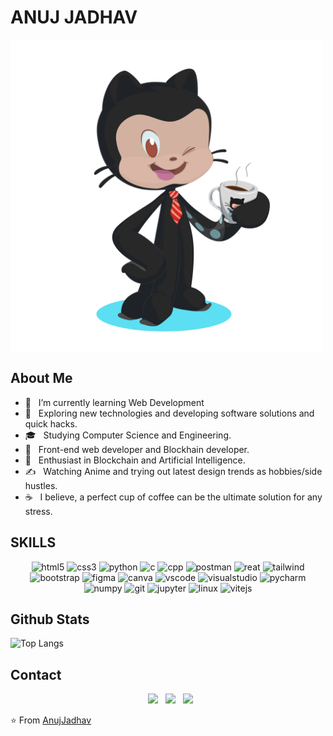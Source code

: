 # ANUJ JADHAV
<img src="./octocat-1707853390981.png" alt="Git-cat" width="500" height="500" align="center"/>


## About Me
- 🔭 &nbsp; I’m currently learning Web Development<br>
- 🤔 &nbsp; Exploring new technologies and developing software solutions and quick hacks.<br>
- 🎓 &nbsp; Studying Computer Science and Engineering.<br>
- 💼 &nbsp; Front-end web developer and Blockhain developer.<br>
- 🌱 &nbsp; Enthusiast in Blockchain and Artificial Intelligence.<br>
- ✍️ &nbsp; Watching Anime and trying out latest design trends as hobbies/side hustles.<br>
- ☕ &nbsp; I believe, a perfect cup of coffee can be the ultimate solution for any stress.<br>


## SKILLS
<p align="center">
   <img src="https://cdn.jsdelivr.net/gh/devicons/devicon@latest/icons/html5/html5-original-wordmark.svg" alt="html5" width="60" height="60" />
   <img src="https://cdn.jsdelivr.net/gh/devicons/devicon@latest/icons/css3/css3-original-wordmark.svg"  alt="css3" width="60" height="60" />
   <img src="https://cdn.jsdelivr.net/gh/devicons/devicon@latest/icons/python/python-original.svg" alt="python" width="60" height="60" />
   <img src="https://cdn.jsdelivr.net/gh/devicons/devicon@latest/icons/c/c-original.svg" alt="c" width="60" height="60" />
   <img src="https://cdn.jsdelivr.net/gh/devicons/devicon@latest/icons/cplusplus/cplusplus-original.svg" alt="cpp" width="60" height="60" />
   <img src="https://cdn.jsdelivr.net/gh/devicons/devicon@latest/icons/postman/postman-original.svg" alt="postman" width="60" height="60" />
   <img src="https://cdn.jsdelivr.net/gh/devicons/devicon@latest/icons/react/react-original.svg" alt="reat" width="60" height="60" />
   <img src="https://cdn.jsdelivr.net/gh/devicons/devicon@latest/icons/tailwindcss/tailwindcss-original-wordmark.svg" alt="tailwind" width="60" height="60" />
   <img src="https://cdn.jsdelivr.net/gh/devicons/devicon@latest/icons/bootstrap/bootstrap-original.svg" alt="bootstrap" width="60" height="60" />
   <img src="https://cdn.jsdelivr.net/gh/devicons/devicon@latest/icons/figma/figma-original.svg" alt="figma" width="60" height="60" />
   <img src="https://cdn.jsdelivr.net/gh/devicons/devicon@latest/icons/canva/canva-original.svg" alt="canva" width="60" height="60" />
   <img src="https://cdn.jsdelivr.net/gh/devicons/devicon@latest/icons/vscode/vscode-original.svg" alt="vscode" width="60" height="60" />
   <img src="https://cdn.jsdelivr.net/gh/devicons/devicon@latest/icons/visualstudio/visualstudio-original.svg" alt="visualstudio" width="60" height="60" />        
   <img src="https://cdn.jsdelivr.net/gh/devicons/devicon@latest/icons/pycharm/pycharm-original.svg" alt="pycharm" width="60" height="60" />       
   <img src="https://cdn.jsdelivr.net/gh/devicons/devicon@latest/icons/numpy/numpy-original.svg" alt="numpy" width="60" height="60" />     
   <img src="https://cdn.jsdelivr.net/gh/devicons/devicon@latest/icons/git/git-original.svg" alt="git" width="60" height="60" />       
   <img src="https://cdn.jsdelivr.net/gh/devicons/devicon@latest/icons/jupyter/jupyter-original-wordmark.svg" alt="jupyter" width="60" height="60" />       
   <img src="https://cdn.jsdelivr.net/gh/devicons/devicon@latest/icons/linux/linux-original.svg" alt="linux" width="60" height="60" />       
   <img src="https://cdn.jsdelivr.net/gh/devicons/devicon@latest/icons/vitejs/vitejs-original.svg" alt="vitejs" width="60" height="60" />     
          
</p>

## Github Stats
![Top Langs](https://github-readme-stats.vercel.app/api/top-langs/?username=Rogue110&theme=tokyonight)


## Contact
<p align="center">
&nbsp; <a href="https://www.instagram.com/_anuuuuuj/" target="_blank" rel="noopener noreferrer"><img src="https://img.icons8.com/plasticine/100/000000/instagram-new.png" width="50" /></a>  
&nbsp; <a href="https://www.linkedin.com/in/anuj-jadhav-a6456b260/" target="_blank" rel="noopener noreferrer"><img src="https://img.icons8.com/plasticine/100/000000/linkedin.png" width="50" /></a>
&nbsp; <a href="mailto:anujjadhav4122@gmail.com" target="_blank" rel="noopener noreferrer"><img src="https://img.icons8.com/plasticine/100/000000/gmail.png"  width="50" /></a>
</p>


⭐️ From [AnujJadhav](https://github.com/Rogue110)
